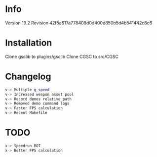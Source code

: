 # Info
Version 19.2
Revision 42f5a617a778408d0d400d850b5d4b541442c8c6

# Installation
Clone gsclib to plugins/gsclib
Clone CGSC to src/CGSC

# Changelog
```cpp
v-> Multiple g_speed
v-> Increased weapon asset pool
v-> Record demos relative path
v-> Removed demo command logs
v-> Faster FPS calculation
v-> Recent Makefile
```

# TODO
```cpp
x-> Speedrun BOT
x-> Better FPS calculation
```